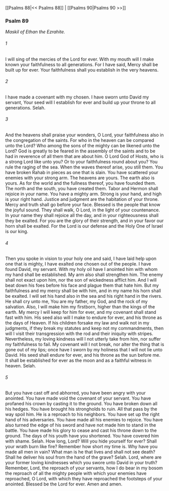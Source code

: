[[Psalms 88|<< Psalms 88]]  |  [[Psalms 90|Psalms 90 >>]]

### Psalm 89

*Maskil of Ethan the Ezrahite.*

###### 1
I will sing of the mercies of the Lord for ever. With my mouth will I make known your faithfulness to all generations. For I have said, Mercy shall be built up for ever. Your faithfulness shall you establish in the very heavens.

###### 2
I have made a covenant with my chosen. I have sworn unto David my servant, Your seed will I establish for ever and build up your throne to all generations. Selah.

###### 3
And the heavens shall praise your wonders, O Lord, your faithfulness also in the congregation of the saints. For who in the heaven can be compared unto the Lord? Who among the sons of the mighty can be likened unto the Lord? God is greatly to be feared in the assembly of the saints and to be had in reverence of all them that are about him. O Lord God of Hosts, who is a strong Lord like unto you? Or to your faithfulness round about you? You rule the raging of the sea. When the waves thereof arise, you still them. You have broken Rahab in pieces as one that is slain. You have scattered your enemies with your strong arm. The heavens are yours. The earth also is yours. As for the world and the fullness thereof, you have founded them. The north and the south, you have created them. Tabor and Hermon shall rejoice in your name. You have a mighty arm. Strong is your hand, and high is your right hand. Justice and judgment are the habitation of your throne. Mercy and truth shall go before your face. Blessed is the people that know the joyful sound. They shall walk, O Lord, in the light of your countenance. In your name they shall rejoice all the day, and in your righteousness shall they be exalted. For you are the glory of their strength, and in your favor our horn shall be exalted. For the Lord is our defense and the Holy One of Israel is our king.

###### 4
Then you spoke in vision to your holy one and said, I have laid help upon one that is mighty, I have exalted one chosen out of the people. I have found David, my servant. With my holy oil have I anointed him with whom my hand shall be established. My arm also shall strengthen him. The enemy shall not exact upon him, nor the son of wickedness afflict him. And I will beat down his foes before his face and plague them that hate him. But my faithfulness and my mercy shall be with him, and in my name his horn shall be exalted. I will set his hand also in the sea and his right hand in the rivers. He shall cry unto me, You are my father, my God, and the rock of my salvation. Also, I will make him my firstborn, higher than the kings of the earth. My mercy I will keep for him for ever, and my covenant shall stand fast with him. His seed also will I make to endure for ever, and his throne as the days of Heaven. If his children forsake my law and walk not in my judgments, if they break my statutes and keep not my commandments, then will I visit their transgression with the rod and their iniquity with stripes. Nevertheless, my loving kindness will I not utterly take from him, nor suffer my faithfulness to fail. My covenant will I not break, nor alter the thing that is gone out of my lips; once have I sworn by my holiness that I will not lie unto David. His seed shall endure for ever, and his throne as the sun before me. It shall be established for ever as the moon and as a faithful witness in heaven. Selah.

###### 5
But you have cast off and abhorred, you have been angry with your anointed. You have made void the covenant of your servant. You have profaned his crown by casting it to the ground. You have broken down all his hedges. You have brought his strongholds to ruin. All that pass by the way spoil him. He is a reproach to his neighbors. You have set up the right hand of his adversaries. You have made all his enemies to rejoice. You have also turned the edge of his sword and have not made him to stand in the battle. You have made his glory to cease and cast his throne down to the ground. The days of his youth have you shortened. You have covered him with shame. Selah. How long, Lord? Will you hide yourself for ever? Shall your wrath burn like fire? Remember how short my time is. Why have you made all men in vain? What man is he that lives and shall not see death? Shall he deliver his soul from the hand of the grave? Selah. Lord, where are your former loving kindnesses which you swore unto David in your truth? Remember, Lord, the reproach of your servants, how I do bear in my bosom the reproach of all the mighty people with which your enemies have reproached, O Lord, with which they have reproached the footsteps of your anointed. Blessed be the Lord for ever. Amen and amen.